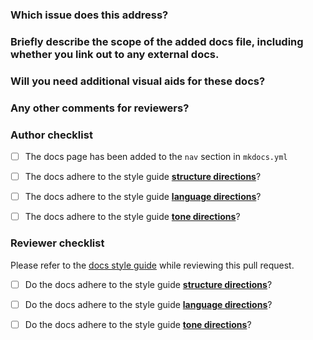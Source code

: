 ### Which issue does this address?


### Briefly describe the scope of the added docs file, including whether you link out to any external docs.
<!-- If you are adding more than one docs file, how are they related to one another?-->
<!-- Are you adding any visual aids? Or, see next section if you think these docs would benefit from viz. -->


### Will you need additional visual aids for these docs?


### Any other comments for reviewers?


### Author checklist

- [ ] The docs page has been added to the `nav` section in `mkdocs.yml`
- [ ] The docs adhere to the style guide [**structure directions**](https://github.com/AlexsLemonade/OpenScPCA-analysis/blob/main/docs/general-style-guide.md#structure)?
- [ ] The docs adhere to the style guide [**language directions**](https://github.com/AlexsLemonade/OpenScPCA-analysis/blob/main/docs/general-style-guide.md#structure)?
- [ ] The docs adhere to the style guide [**tone directions**](https://github.com/AlexsLemonade/OpenScPCA-analysis/blob/main/docs/general-style-guide.md#tone)?




### Reviewer checklist

Please refer to the [docs style guide](https://github.com/AlexsLemonade/OpenScPCA-analysis/blob/main/docs/general-style-guide.md) while reviewing this pull request.

- [ ] Do the docs adhere to the style guide [**structure directions**](https://github.com/AlexsLemonade/OpenScPCA-analysis/blob/main/docs/general-style-guide.md#structure)?
- [ ] Do the docs adhere to the style guide [**language directions**](https://github.com/AlexsLemonade/OpenScPCA-analysis/blob/main/docs/general-style-guide.md#structure)?
- [ ] Do the docs adhere to the style guide [**tone directions**](https://github.com/AlexsLemonade/OpenScPCA-analysis/blob/main/docs/general-style-guide.md#tone)?


